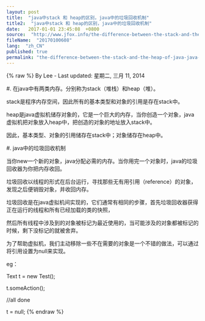```yaml
---
layout: post
title:  "java中stack 和 heap的区别，java中的垃圾回收机制"
title2:  "java中stack 和 heap的区别，java中的垃圾回收机制"
date:   2017-01-01 23:45:08  +0800
source:  "http://www.jfox.info/the-difference-between-the-stack-and-the-heap-of-java-java-garbage-collection-mechanism.html"
fileName:  "20170100608"
lang:  "zh_CN"
published: true
permalink: "the-difference-between-the-stack-and-the-heap-of-java-java-garbage-collection-mechanism.html"
---
```

{% raw %}
By Lee - Last updated: 星期二, 三月 11, 2014

#. 在java中有两类内存。分别称为stack（堆栈）和heap（堆）。

stack是程序内存空间，因此所有的基本类型和对象的引用是存在stack中。

heap是java虚拟机储存对象的，它是一个巨大的内存，当你创造一个对象，java虚拟机把对象放入heap中，把创造的对象的地址放入stack中。

因此，基本类型、对象的引用储存在stack中；对象储存在heap中。

#. java中的垃圾回收机制

当你new一个新的对象，java分配必需的内存。当你用完一个对象时，java的垃圾回收器为你把内存收回。

垃圾回收以线程的形式在后台运行，寻找那些无有用引用（reference）的对象，发现之后便销毁对象，并收回内存。

垃圾回收是在java虚拟机间实现的，它们通常有相同的步骤，首先垃圾回收器获得正在运行的线程和所有已经加载的类的快照，

然后所有线程中涉及到的对象被标记为最近使用的，当可能涉及的对象都被标记的时候，剩下没标记的就被舍弃。

为了帮助虚拟机，我们主动移除一些不在需要的对象是一个不错的做法，可以通过将引用设置为null来实现。

eg：

Text t = new Test();

t.someAction();

//all done

t = null;
{% endraw %}
